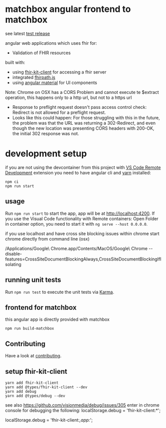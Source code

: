 # matchbox angular frontend to matchbox

see latest [test release](https://test.ahdis.ch/matchboxv3/#/)

angular web applications which uses fhir for:

- Validation of FHIR resources

built with:

- using [fhir-kit-client](https://github.com/Vermonster/fhir-kit-client) for accessing a fhir server
- integrated [fhirpath.js](https://github.com/lhncbc/fhirpath.js/)
- using [angular material](https://material.angular.io/) for UI components

Note:
Chrome on OSX has a CORS Problem and cannot execute te $extract operation, this happens only to a http url, but not to a https url

- Response to preflight request doesn't pass access control check: Redirect is not allowed for a preflight request.
- Looks like this could happen: For those struggling with this in the future, the problem was that the URL was returning a 302-Redirect, and even though the new location was presenting CORS headers with 200-OK, the initial 302 response was not.

# development setup

if you are not using the devcontainer from this project with [VS Code Remote Development](https://code.visualstudio.com/docs/remote/containers) extension you need to have angular cli and [yarn](https://yarnpkg.com/en/) installed:

```
npm ci
npm run start
```

## usage

Run `npm run start` to start the app, app will be at [http://localhost:4200](http://localhost:4200/).
If you use the Visual Code functionality with Remote containers: Open Folder in container option, you need to start it with `ng serve --host 0.0.0.0`.

if you use localhost and have cross site blocking issues within chrome start chrome directly from command line (osx)

/Applications/Google\ Chrome.app/Contents/MacOS/Google\ Chrome --disable-features=CrossSiteDocumentBlockingAlways,CrossSiteDocumentBlockingIfIsolating

## running unit tests

Run `npm run test` to execute the unit tests via [Karma](https://karma-runner.github.io).

## frontend for matchbox

this angular app is directly provided with matchbox

```
npm run build-matchbox
```

## Contributing

Have a look at [contributing](CONTRIBUTING.md).

## setup fhir-kit-client

```
yarn add fhir-kit-client
yarn add @types/fhir-kit-client --dev
yarn add debug
yarn add @types/debug --dev

```

see also https://github.com/visionmedia/debug/issues/305
enter in chrome console for debugging the following:
localStorage.debug = 'fhir-kit-client:\*';

localStorage.debug = 'fhir-kit-client:_,app:_';
